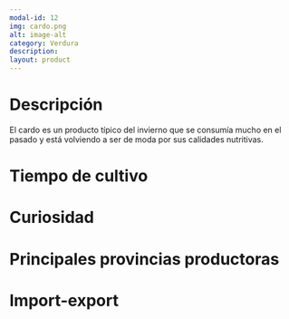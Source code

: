 ```yaml
---
modal-id: 12
img: cardo.png
alt: image-alt
category: Verdura
description:
layout: product
---
```


# Descripción
El cardo es un producto típico del invierno que se consumía mucho en el pasado y está volviendo a ser de moda por sus calidades nutritivas.

# Tiempo de cultivo

# Curiosidad

# Principales provincias productoras
<div class="chart"></div>

# Import-export
<svg class="import-export" width="600" height="350"></svg>
